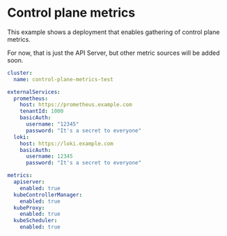 # Control plane metrics

This example shows a deployment that enables gathering of control plane metrics.

For now, that is just the API Server, but other metric sources will be added soon.

```yaml
cluster:
  name: control-plane-metrics-test

externalServices:
  prometheus:
    host: https://prometheus.example.com
    tenantId: 1000
    basicAuth:
      username: "12345"
      password: "It's a secret to everyone"
  loki:
    host: https://loki.example.com
    basicAuth:
      username: 12345
      password: "It's a secret to everyone"

metrics:
  apiserver:
    enabled: true
  kubeControllerManager:
    enabled: true
  kubeProxy:
    enabled: true
  kubeScheduler:
    enabled: true
```
